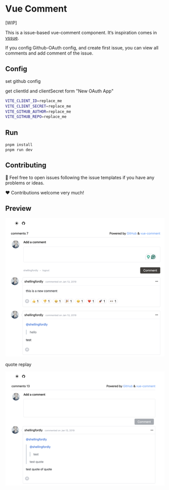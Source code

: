 # Vue Comment

[WIP]

This is a issue-based vue-comment component. It‘s inspiration comes in [vssue](https://github.com/meteorlxy/vssue).

If you config Github-OAuth config, and create first issue, you can view all comments and add comment of the issue.

## Config

set github config

get clientId and clientSecret form "New OAuth App"

```bash
VITE_CLIENT_ID=replace_me
VITE_CLIENT_SECRET=replace_me
VITE_GITHUB_AUTHOR=replace_me
VITE_GITHUB_REPO=replace_me
```

## Run

```
pnpm install
pnpm run dev
```

## Contributing

📜 Feel free to open issues following the issue templates if you have any problems or ideas.

❤️ Contributions welcome very much!

## Preview

![preview](./docs/img/preview.png)

quote replay

![quote replay](./docs/img/quote_replay.png)
